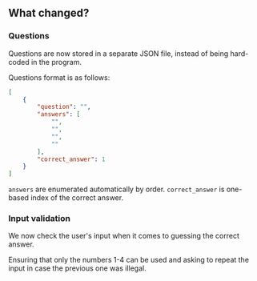 ## What changed?


### Questions

Questions are now stored in a separate JSON file, instead of being hard-coded in the program.

Questions format is as follows:
```json
[
    {
        "question": "",
        "answers": [
            "",
            "",
            "",
            ""
        ],
        "correct_answer": 1
    }
]
```
`answers` are enumerated automatically by order.
`correct_answer` is one-based index of the correct answer.

### Input validation

We now check the user's input when it comes to guessing the correct answer.

Ensuring that only the numbers 1-4 can be used and asking to repeat the input in case the previous one was illegal.